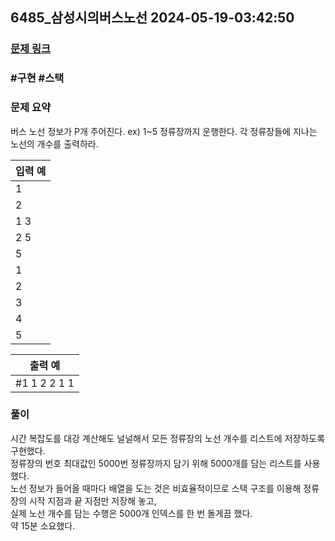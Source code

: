 ## 6485_삼성시의버스노선 2024-05-19-03:42:50
### [문제 링크](https://swexpertacademy.com/main/code/problem/problemDetail.do?contestProbId=AWczm7QaACgDFAWn)

### #구현 #스택

### 문제 요약
버스 노선 정보가 P개 주어진다. ex) 1~5 정류장까지 운행한다. 각 정류장들에 지나는 노선의 개수를 출력하라.
    

| 입력 예 |
| --- |  
|1|
|2|
|1 3|
|2 5|
|5|
|1|
|2|
|3|
|4|
|5|

| 출력 예 |
| --- |
| #1 1 2 2 1 1 |  

### 풀이   

시간 복잡도를 대강 계산해도 널널해서 모든 정류장의 노선 개수를 리스트에 저장하도록 구현했다.  
정류장의 번호 최대값인 5000번 정류장까지 담기 위해 5000개를 담는 리스트를 사용했다.  
노선 정보가 들어올 때마다 배열을 도는 것은 비효율적이므로 스택 구조를 이용해 정류장의 시작 지점과 끝 지점만 저장해 놓고,  
실제 노선 개수를 담는 수행은 5000개 인덱스를 한 번 돌게끔 했다.  
약 15분 소요했다.  